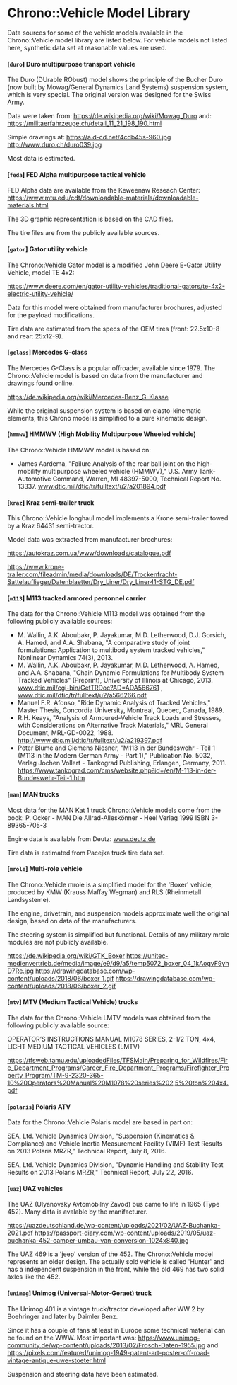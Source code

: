Chrono::Vehicle Model Library
=============================

Data sources for some of the vehicle models available in the Chrono::Vehicle model library are listed below. For vehicle models not listed here, synthetic data set at reasonable values are used.


#### [`duro`] Duro multipurpose transport vehicle

The Duro (DUrable RObust) model shows the principle of the Bucher Duro (now built by Mowag/General Dynamics Land Systems) suspension system, which is very special. The original version was designed for the Swiss Army.

Data were taken from:
https://de.wikipedia.org/wiki/Mowag_Duro
and:
https://militaerfahrzeuge.ch/detail_11_21_198_190.html

Simple drawings at:
https://a.d-cd.net/4cdb45s-960.jpg
http://www.duro.ch/duro039.jpg

Most data is estimated.

#### [`feda`] FED Alpha multipurpose tactical vehicle

FED Alpha data are available from the Keweenaw Reseach Center:
https://www.mtu.edu/cdt/downloadable-materials/downloadable-materials.html

The 3D graphic representation is based on the CAD files.

The tire files are from the publicly available sources.

#### [`gator`] Gator utility vehicle

The Chrono::Vehicle Gator model is a modified John Deere E-Gator Utility Vehicle, model TE 4x2:

https://www.deere.com/en/gator-utility-vehicles/traditional-gators/te-4x2-electric-utility-vehicle/

Data for this model were obtained from manufacturer brochures, adjusted for the payload modifications.

Tire data are estimated from the specs of the OEM tires (front: 22.5x10-8 and rear: 25x12-9).

#### [`gclass`] Mercedes G-class

The Mercedes G-Class is a popular offroader, available since 1979. The Chrono::Vehicle model
is based on data from the manufacturer and drawings found online.

https://de.wikipedia.org/wiki/Mercedes-Benz_G-Klasse

While the original suspension system is based on elasto-kinematic elements, this Chrono model is simplified to a pure kinematic design.

#### [`hmmwv`] HMMWV (High Mobility Multipurpose Wheeled vehicle)

The Chrono::Vehicle HMMWV model is based on:

- James Aardema, "Failure Analysis of the rear ball joint on the high-mobility multipurpose wheeled vehicle (HMMWV)," U.S. Army Tank-Automotive Command, Warren, MI 48397-5000, Technical Report No. 13337.
www.dtic.mil/dtic/tr/fulltext/u2/a201894.pdf

#### [`kraz`] Kraz semi-trailer truck

This Chrono::Vehicle longhaul model implements a Krone semi-trailer towed by a Kraz 64431 semi-tractor.

Model data was extracted from manufacturer brochures:

https://autokraz.com.ua/www/downloads/catalogue.pdf

https://www.krone-trailer.com/fileadmin/media/downloads/DE/Trockenfracht-Sattelauflieger/Datenblaetter/Dry_Liner/Dry_Liner41-STG_DE.pdf

#### [`m113`] M113 tracked armored personnel carrier

The data for the Chrono::Vehicle M113 model was obtained from the following publicly available sources:

- M. Wallin, A.K. Aboubakr, P. Jayakumar, M.D. Letherwood, D.J. Gorsich, A. Hamed, and A.A. Shabana, "A comparative study of joint formulations: Application to multibody system tracked vehicles," Nonlinear Dynamics 74(3), 2013.
- M. Wallin, A.K. Aboubakr, P. Jayakumar, M.D. Letherwood, A. Hamed, and A.A. Shabana, "Chain Dynamic Formulations for Multibody System Tracked Vehicles" (Preprint), University of Illinois at Chicago, 2013. 
www.dtic.mil/cgi-bin/GetTRDoc?AD=ADA566761 ,
www.dtic.mil/dtic/tr/fulltext/u2/a566266.pdf
- Manuel F.R. Afonso, "Ride Dynamic Analysis of Tracked Vehicles," Master Thesis, Concordia University, Montreal, Quebec, Canada, 1989.
- R.H. Keays, "Analysis of Armoured-Vehicle Track Loads and Stresses, with Considerations on Alternative Track Materials," MRL General Document, MRL-GD-0022, 1988.
http://www.dtic.mil/dtic/tr/fulltext/u2/a219397.pdf
- Peter Blume and Clemens Niesner, "M113 in der Bundeswehr - Teil 1 (M113 in the Modern German Army - Part 1)," Publication No. 5032, Verlag Jochen Vollert - Tankograd Publishing, Erlangen, Germany, 2011.
https://www.tankograd.com/cms/website.php?id=/en/M-113-in-der-Bundeswehr-Teil-1.htm

#### [`man`] MAN trucks

Most data for the MAN Kat 1 truck Chrono::Vehicle models come from the book:
P. Ocker - MAN Die Allrad-Alleskönner - Heel Verlag 1999 ISBN 3-89365-705-3

Engine data is available from Deutz: www.deutz.de

Tire data is estimated from Pacejka truck tire data set.

#### [`mrole`] Multi-role vehicle

The Chrono::Vehicle mrole is a simplified model for the 'Boxer' vehicle, produced by KMW (Krauss Maffay Wegman) and RLS (Rheinmetall Landsysteme).

The engine, drivetrain, and suspension models approximate well the original design, based on data of the manufacturers.

The steering system is simplified but functional. Details of any military mrole modules are not publicly available.

https://de.wikipedia.org/wiki/GTK_Boxer
https://unitec-medienvertrieb.de/media/image/e9/d9/a5/temp5072_boxer_04_1kAogvF9yhD7Re.jpg
https://drawingdatabase.com/wp-content/uploads/2018/06/boxer_1.gif
https://drawingdatabase.com/wp-content/uploads/2018/06/boxer_2.gif

#### [`mtv`] MTV (Medium Tactical Vehicle) trucks

The data for the Chrono::Vehicle LMTV models was obtained from the following publicly available source:

OPERATOR’S INSTRUCTIONS MANUAL M1078 SERIES, 2-1/2 TON, 4x4, LIGHT MEDIUM TACTICAL VEHICLES (LMTV)

https://tfsweb.tamu.edu/uploadedFiles/TFSMain/Preparing_for_Wildfires/Fire_Department_Programs/Career_Fire_Department_Programs/Firefighter_Property_Program/TM-9-2320-365-10%20Operators%20Manual%20M1078%20series%202,5%20ton%204x4.pdf

#### [`polaris`] Polaris ATV

Data for the Chrono::Vehicle Polaris model are based in part on:

SEA, Ltd. Vehicle Dynamics Division, "Suspension (Kinematics & Compliance) and Vehicle Inertia Measurement Facility (VIMF) Test Results on 2013 Polaris MRZR," Technical Report, July 8, 2016.

SEA, Ltd. Vehicle Dynamics Division, "Dynamic Handling and Stability Test Results on 2013 Polaris MRZR," Technical Report, July 22, 2016.

#### [`uaz`] UAZ vehicles

The UAZ (Ulyanovsky Avtomobilny Zavod) bus came to life in 1965 (Type 452). Many data is avalable by the manifacturer.

https://uazdeutschland.de/wp-content/uploads/2021/02/UAZ-Buchanka-2021.pdf
https://passport-diary.com/wp-content/uploads/2019/05/uaz-buchanka-452-camper-umbau-van-conversion-1024x840.jpg

The UAZ 469 is a 'jeep' version of the 452. The Chrono::Vehicle model represents an older design. The actually sold vehicle is called 'Hunter' and has a independent suspension in the front, while the old 469 has two solid axles like the 452.

#### [`unimog`] Unimog (Universal-Motor-Geraet) truck

The Unimog 401 is a vintage truck/tractor developed after WW 2 by Boehringer and later by Daimler Benz.

Since it has a couple of fans at least in Europe some technical material can be found on the WWW. Most important was:
https://www.unimog-community.de/wp-content/uploads/2013/02/Frosch-Daten-1955.jpg
and
https://pixels.com/featured/unimog-1949-patent-art-poster-off-road-vintage-antique-uwe-stoeter.html

Suspension and steering data have been estimated.
